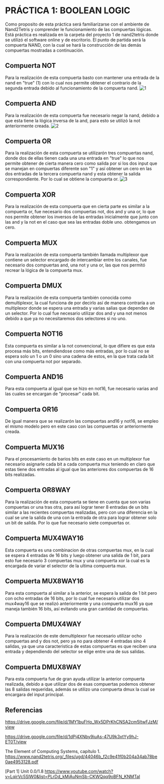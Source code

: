 # PRÁCTICA 1: BOOLEAN LOGIC

Como proposito de esta práctica será familiarizarse con el ambiente de Nand2Tetris y comprender le funcionamiento de las compuertas lógicas.
Está práctica es realizada en la carpeta del proyecto 1 de nand2tetris donde se utilizó el software online y de escritorio. El punto de partida será la compuerta NAND, con la cual se hará la construcción de las demás compuertas mostradas a continuación.

## Compuerta NOT
Para la realización de esta compuerta basto con mantener una entrada de la nand en "true" (1) con lo cual nos permite obtener el contrario de la segunda entrada debido al funcionamiento de la compuerta nand.
![1](https://github.com/user-attachments/assets/4a8c0106-7183-44f8-abcf-3d87031d1757)

## Compuerta AND
Para la realización de esta compuerta fue necesario negar la nand, debido a que esta tiene la lógica inversa de la and, para esto se utilizó la not anteriormente creada.
![2](https://github.com/user-attachments/assets/138fd9bc-acb6-4ee4-957c-d77e518fdb70)

## Compuerta OR
Para la realización de esta compuerta se utilizarón tres compuertas nand, donde dos de ellas tienen cada una una entrada en "true" lo que nos permite obtener de cierta manera cero como salida por si los dos input que se manejan 
en compuertas diferente son "1" y así obtener un cero en las dos entradas de la tercera compuerta nand y esta obtener la salida correspondiente. Por lo cual se obtiene la compuerta or.
![3](https://github.com/user-attachments/assets/4f63e51c-8944-4c86-b230-5e9d87e5fc8d)

## Compuerta XOR
Para la realización de esta compuerta que en cierta parte es similar a la compuerta or, fue necesario dos compuertas not, dos and y una or, lo que nos permite obtener los inversos de las entradas inicialmente que junto con las and y la not en el caso que sea las entradas doble uno. obtengamos un cero.

## Compuerta MUX
Para la realización de esta compuerta también llamada multiplexor que contiene un selector encargado de intercambiar entre los canales, fue necesario dos compuertas and, una not y una or, las que nos permitó recrear la lógica de la compuerta mux.

## Compuerta DMUX
Para la realización de esta compuerta también conocida como demultiplexor, la cual funciona de por decirlo así de manera contraría a un multiplexor donde se espera una entrada y varias salias que dependen de un selector. Por lo cual fue necesario utilizar dos and y una not menos debido a que ya no necesitaremos dos selectores si no uno.

## Compuerta NOT16
Esta compuerta es similar a la not convencional, lo que difiere es que esta procesa más bits, entendiendose como más entradas, por lo cual no se espera solo un 1 o un 0 sino una cadena de estos, en la que trata cada bit con una compuerta not por separado.

## Compuerta AND16
Para esta compuerta al igual que se hizo en not16, fue necesario varias and las cuales se encargan de "procesar" cada bit.

## Compuerta OR16
De igual manera que se realizarón las compuertas and16 y not16, se empleo el mismo modelo pero en este caso con las compuertas or anteriormente creada.

## Compuerta MUX16
Para el procesamiento de barios bits en este caso en un multiplexor fue necesario asignarle cada bit a cada compuerta mux teniendo en claro que estas tiene dos entradas al igual que las anteriores dos compuertas de 16 bits realizadas.

## Compuerta OR8WAY
Para la realización de esta compuerta se tiene en cuenta que son varias compuertas or una tras otra, para así lograr tener 8 entradas de un bits similar a las recientes compuertas realizadas, pero con una diferencia en la cual se une la salida de una con la entrada de otra para lograr obtener solo un bit de salida. Por lo que fue necesario siete compuertas or.

## Compuerta MUX4WAY16
Esta compuerta es una combinacion de otras compuertas mux, en la cual se espera 4 entradas de 16 bits y luego obtener una salida de 1 bit, para esto fue necesario 3 compuertas mux y una compuerta xor la cual es la encargada de variar el selector de la ultima compuerta mux.

## Compuerta MUX8WAY16
Para esta compuerta al similar a la anterior, se espera la salida de 1 bit pero con ocho entradas de 16 bits, por lo cual fue necesario utilizar dos mux4way16 que se realizó anteriormente y una compuerta mux16 ya que maneja también 16 bits, así evitando una gran cantidad de compuertas.

## Compuerta DMUX4WAY
Para la realización de este demultiplexor fue necesario utilizar ocho compuertas and y dos not, pero ya no para obtener 4 entradas sino 4 salidas, ya que una caracteristica de estas compuertas es que reciben una entrada y dependiendo del selector se elige entre una de sus salidas.

## Compuerta DMUX8WAY
Para esta compuerta fue de gran ayuda utilizar la anterior compuerta realizada, debido a que utilizar dos de esas compuertas podemos obtener las 8 salidas requeridas, además se utilizo una compuerta dmux la cual se encargara del input principal.




## Referencias

https://drive.google.com/file/d/1MY1buFHo_Wx5DPrKhCNSA2cm5ltwFJzM/view

https://drive.google.com/file/d/1dPj4XNby9iuAs-47U9k3xtYy9hJ-ET0T/view

The Element of Computing Systems, capítulo 1. https://www.nand2tetris.org/_files/ugd/44046b_f2c9e41f0b204a34ab78be0ae4953128.pdf

[Part 1] Unit 0.0/1.8 https://www.youtube.com/watch?v=LqirVc5SlW0&list=PLrDd_kMiAuNmSb-CKWQqq9oBFN_KNMTaI 
